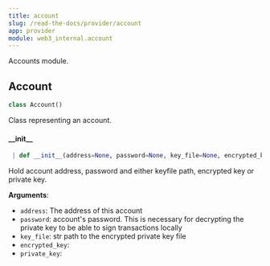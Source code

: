 ```yaml
---
title: account
slug: /read-the-docs/provider/account
app: provider
module: web3_internal.account
---
```

Accounts module.

## Account

```python
class Account()
```

Class representing an account.

#### \_\_init\_\_

```python
 | def __init__(address=None, password=None, key_file=None, encrypted_key=None, private_key=None)
```

Hold account address, password and either keyfile path, encrypted key or private key.

**Arguments**:

- `address`: The address of this account
- `password`: account's password. This is necessary for decrypting the private key
to be able to sign transactions locally
- `key_file`: str path to the encrypted private key file
- `encrypted_key`: 
- `private_key`: 

